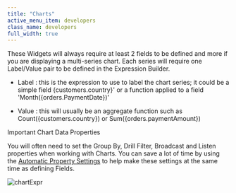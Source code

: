 ```yaml
---
title: "Charts"
active_menu_item: developers
class_name: developers
full_width: true
---
```



These Widgets will always require at least 2 fields to be defined and more if you are displaying a multi-series chart. Each series will require one Label/Value pair to be defined in the Expression Builder.

 - Label : this is the expression to use to label the chart series; it could be a simple field {customers.country}' or a function applied to a field 'Month({orders.PaymentDate})'

 - Value : this will usually be an aggregate function such as Count({customers.country}) or Sum({orders.paymentAmount})

Important Chart Data Properties

You will often need to set the Group By, Drill Filter, Broadcast and Listen properties when working with Charts. You can save a lot of time by using the [Automatic Property Settings](../using-automatic-property-setti) to help make these settings at the same time as defining Fields.

![chartExpr](/img/docs/chartexpr.zoom67.png)
